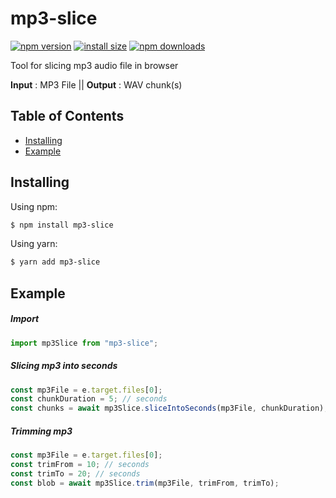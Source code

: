 # mp3-slice

[![npm version](https://img.shields.io/npm/v/mp3-slice.svg?style=flat-square)](https://www.npmjs.org/package/mp3-slice)
[![install size](https://packagephobia.now.sh/badge?p=mp3-slice)](https://packagephobia.now.sh/result?p=mp3-slice)
[![npm downloads](https://img.shields.io/npm/dm/mp3-slice.svg?style=flat-square)](http://npm-stat.com/charts.html?package=mp3-slice)

Tool for slicing mp3 audio file in browser

<strong>Input</strong> : MP3 File || <strong>Output</strong> : WAV chunk(s)

## Table of Contents

- [Installing](#installing)
- [Example](#example)

## Installing

Using npm:

```bash
$ npm install mp3-slice
```

Using yarn:

```bash
$ yarn add mp3-slice
```

## Example

##### Import

```js
import mp3Slice from "mp3-slice";
```

##### Slicing mp3 into seconds

```js
const mp3File = e.target.files[0];
const chunkDuration = 5; // seconds
const chunks = await mp3Slice.sliceIntoSeconds(mp3File, chunkDuration);
```

##### Trimming mp3

```js
const mp3File = e.target.files[0];
const trimFrom = 10; // seconds
const trimTo = 20; // seconds
const blob = await mp3Slice.trim(mp3File, trimFrom, trimTo);
```
